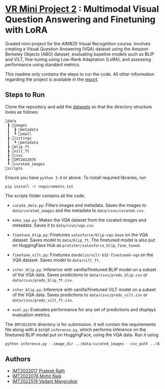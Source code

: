 # [VR Mini Project 2](https://github.com/mohit065/VR_Project2_MohitNaik_IMT2022076) : Multimodal Visual Question Answering and Finetuning with LoRA

Graded mini-project for the AIM825 Visual Recognition course. Involves creating a Visual Question Answering (VQA) dataset using the Amazon Berkeley Objects (ABO) dataset, evaluating baseline models such as BLIP and ViLT, fine-tuning using Low-Rank Adaptation (LoRA), and assessing performance using standard metrics.

This readme only contains the steps to run the code. All other information regarding the project is available in the [report](report.pdf).

## Steps to Run

Clone the repository and add the [datasets](https://amazon-berkeley-objects.s3.amazonaws.com/index.html) so that the directory structure looks as follows:

```none
📂data
 ┣ 📂images
 ┃  ┣ 📂metadata
 ┃  ┗ 📂small
 ┣ 📂listings
 ┃  ┗ 📂metadata
 ┣ 📂blip_ft
 ┣ 📂vilt_ft
 ┣ 📂csvs
 ┣ 📂IMT2022076
 ┗ 📂curated_images
📂scripts
```

Ensure you have `python 3.9` or above. To install required libraries, run

```none
pip install -r requirements.txt
```

The scripts folder contains all the code.

- `curate_data.py`: Filters images and metadata. Saves the images to `data/curated_images` and the metadata to `data/csvs/curated.csv`.
  
- `make_vqa.py`: Makes the VQA dataset from the curated images and metadata. Saves it to `data/csvs/vqa.csv`.
  
- `finetune_blip.py`: Finetunes `salesforce/blip-vqa-base` on the VQA dataset. Saves model to `data/blip_ft`. The finetuned model is also put on HuggingFace Hub as `pratster/salesforce_blip_fine_tuned`.
  
- `finetune_vilt.py`: Finetunes `dandelin/vilt-b32-finetuned-vqa` on the VQA dataset. Saves model to `data/vilt_ft`.
  
- `infer_blip.py`: Inference with vanilla/finetuned BLIP model on a subset of the VQA data. Saves predictions to `data/csvs/preds_blip.csv` or `data/csvs/preds_blip_ft.csv`.
  
- `infer_blip.py`: Inference with vanilla/finetuned ViLT model on a subset of the VQA data. Saves predictions to `data/csvs/preds_vilt.csv` or `data/csvs/preds_vilt_ft.csv`.
  
- `eval.py`: Evaluates performance for any set of predictions and displays evaluation metrics.

The `IMT2022076` directory is for submission. It will contain the requirements file along with a script `inference.py`, which performs inference on the finetuned BLIP model put on HuggingFace, using the VQA data. Run it using

```python
python inference.py --image_dir ../data/curated_images --csv_path ../data/csvs/vqa.csv
```

## Authors

- [IMT2022017 Prateek Rath](https://github.com/prateek-rath)
- [IMT2022076 Mohit Naik](https://github.com/mohit065)
- [IMT2022519 Vedant Mangrulkar](https://github.com/MVedant21)
